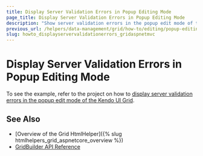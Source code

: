 ```yaml
---
title: Display Server Validation Errors in Popup Editing Mode
page_title: Display Server Validation Errors in Popup Editing Mode
description: "Show server validation errors in the popup edit mode of the Kendo UI Grid."
previous_url: /helpers/data-management/grid/how-to/editing/popup-editing-server-validation
slug: howto_displayservervalidationerrors_gridaspnetmvc
---
```


# Display Server Validation Errors in Popup Editing Mode

To see the example, refer to the project on how to [display server validation errors in the popup edit mode of the Kendo UI Grid](https://github.com/telerik/ui-for-aspnet-mvc-examples/tree/master/grid/popup-editing-server-validation).

## See Also

* [Overview of the Grid HtmlHelper]({% slug htmlhelpers_grid_aspnetcore_overview %})
* [GridBuilder API Reference](https://docs.telerik.com/aspnet-mvc/api/Kendo.Mvc.UI.Fluent/GridBuilder)
